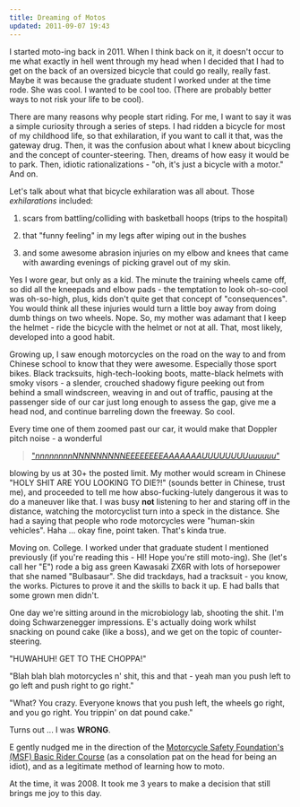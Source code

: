 ```yaml
---
title: Dreaming of Motos
updated: 2011-09-07 19:43
---
```


I started moto-ing back in 2011. When I think back on it, it doesn't occur to me what exactly in hell went through my head when I decided that I had to get on the back of an oversized bicycle that could go really, really fast. Maybe it was because the graduate student I worked under at the time rode. She was cool. I wanted to be cool too. (There are probably better ways to not risk your life to be cool). 

There are many reasons why people start riding. For me, I want to say it was a simple curiosity through a series of steps. I had ridden a bicycle for most of my childhood life, so that exhilaration, if you want to call it that, was the gateway drug. Then, it was the confusion about what I knew about bicycling and the concept of counter-steering. Then, dreams of how easy it would be to park. Then, idiotic rationalizations - "oh, it's just a bicycle with a motor." And on.

<div class="divider"></div>

Let's talk about what that bicycle exhilaration was all about. Those *exhilarations* included:

1. scars from battling/colliding with basketball hoops (trips to the hospital)

2. that "funny feeling" in my legs after wiping out in the bushes

3. and some awesome abrasion injuries on my elbow and knees that came with awarding evenings of picking gravel out of my skin. 
 
Yes I wore gear, but only as a kid. The minute the training wheels came off, so did all the kneepads and elbow pads - the temptation to look oh-so-cool was oh-so-high, plus, kids don't quite get that concept of "consequences". You would think all these injuries would turn a little boy away from doing dumb things on two wheels. Nope. So, my mother was adamant that I keep the helmet - ride the bicycle with the helmet or not at all. That, most likely, developed into a good habit.

<div class="divider"></div>

Growing up, I saw enough motorcycles on the road on the way to and from Chinese school to know that they were awesome. Especially those sport bikes. Black tracksuits, high-tech-looking boots, matte-black helmets with smoky visors - a slender, crouched shadowy figure peeking out from behind a small windscreen, weaving in and out of traffic, pausing at the passenger side of our car just long enough to assess the gap, give me a head nod, and continue barreling down the freeway. So cool.

Every time one of them zoomed past our car, it would make that Doppler pitch noise - a wonderful 

> ["*nnnnnnnnNNNNNNNNNEEEEEEEEAAAAAAAUUUUUUUUuuuuuu*"](https://www.youtube.com/watch?v=p-kQFJaancg)

blowing by us at 30+ the posted limit. My mother would scream in Chinese "HOLY SHIT ARE YOU LOOKING TO DIE?!" (sounds better in Chinese, trust me), and proceeded to tell me how abso-fucking-lutely dangerous it was to do a maneuver like that. I was busy **not** listening to her and staring off in the distance, watching the motorcyclist turn into a speck in the distance. She had a saying that people who rode motorcycles were "human-skin vehicles". Haha ... okay fine, point taken. That's kinda true.

<div class="divider"></div>

Moving on. College. I worked under that graduate student I mentioned previously (if you're reading this - HI! Hope you're still moto-ing). She (let's call her "E") rode a big ass green Kawasaki ZX6R with lots of horsepower that she named "Bulbasaur". She did trackdays, had a tracksuit - you know, the works. Pictures to prove it and the skills to back it up. E had balls that some grown men didn't. 

One day we're sitting around in the microbiology lab, shooting the shit. I'm doing Schwarzenegger impressions. E's actually doing work whilst snacking on pound cake (like a boss), and we get on the topic of counter-steering.

"HUWAHUH! GET TO THE CHOPPA!"  

"Blah blah blah motorcycles n' shit, this and that - yeah man you push left to go left and push right to go right." 

"What? You crazy. Everyone knows that you push left, the wheels go right, and you go right. You trippin' on dat pound cake."

Turns out ... I was **WRONG**. 

<div class="divider"></div>

E gently nudged me in the direction of the [Motorcycle Safety Foundation's (MSF) Basic Rider Course](http://www.msf-usa.org/brc.aspx) (as a consolation pat on the head for being an idiot), and as a legitimate method of learning how to moto. 

At the time, it was 2008. It took me 3 years to make a decision that still brings me joy to this day.
